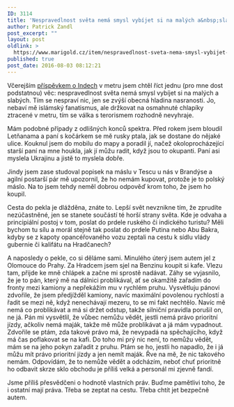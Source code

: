 ```yaml
---
ID: 3114
title: 'Nespravedlnost světa nemá smysl vybíjet si na malých a&nbsp;slabých'
author: Patrick Zandl
post_excerpt: ""
layout: post
oldlink: >
  https://www.marigold.cz/item/nespravedlnost-sveta-nema-smysl-vybijet-si-na-malych-a-slabych
published: true
post_date: 2016-08-03 08:12:21
---
```

Včerejším <a href="http://www.marigold.cz/item/indove-prestupujici-v-ladvi">příspěvkem o Indech</a> v metru jsem chtěl říct jednu (pro mne dost podstatnou) věc: nespravedlnost světa nemá smysl vybíjet si na malých a slabých. Tím se nespraví nic, jen se zvýší obecná hladina nasranosti. Jo, nebaví mě islámský fanatismus, ale držkovat na osmahnuté chlapíky ztracené v metru, tím se válka s terorismem rozhodně nevyhraje. 

Mám podobné případy z odlišných konců spektra. Před rokem jsem bloudil Letňanama a paní s kočárkem se mě rusky ptala, jak se dostane do nějaké ulice. Kouknul jsem do mobilu do mapy a poradil jí, načež okoloprocházející starší paní na mne houkla, jak jí můžu radit, když jsou to okupanti. Paní asi myslela Ukrajinu a jistě to myslela dobře. 

Jindy jsem zase studoval popisek na máslu v Tescu u nás v Brandýse a agilní postarší pár mě upozornil, že ho nemám kupovat, protože je to polský máslo. Na to jsem tehdy neměl dobrou odpověď krom toho, že jsem ho koupil. 

Cesta do pekla je dlážděna, znáte to. Lepší svět nevznikne tím, že zprudíte nezúčastněné, jen se stanete součástí té horší strany světa. Kde je odvaha a principiální postoj v tom, poslat do prdele ruského či indického turistu? Měli bychom tu sílu a morál stejně tak poslat do prdele Putina nebo Abu Bakra, kdyby se z kapoty opancéřovaného vozu zeptali na cestu k sídlu vlády gubernie či kalifátu na Hradčanech? 

A naposledy o pekle, co si děláme sami. Minulého úterý jsem autem jel z Olomouce do Prahy. Za Hradcem jsem sjel na Benzinu koupit si kafe. Vlezu tam, přijde ke mně chlápek a začne mi sprostě nadávat. Záhy se vyjasnilo, že je to pán, který mě na dálnici problikával, ať se okamžitě zařadím do fronty mezi kamiony a nepřekážím mu v rychlém pruhu. Vysvětluju pánovi zdvořile, že jsem předjížděl kamiony, navíc maximální povolenou rychlostí a řadit se mezi ně, když nenechávají mezeru, to se mi fakt nechtělo. Navíc mě nemá co problikávat a má si držet odstup, takže silniční pravidla porušil on, ne já. Pán mi vysvětlil, že vůbec nemůžu vědět, jestli nemá právo prioritní jízdy, ačkoliv nemá maják, takže mě může problikávat a já mám vypadnout. Zdvořile se ptám, zda takové právo má, že nevypadá na spěchajícího, když má čas poflakovat se na kafi. Do toho mi prý nic není, to nemůžu vědět, mám se na jeho pokyn zařadit z pruhu. Ptám se ho, jestli ho napadlo, že i já můžu mít právo prioritní jízdy a jen nemít maják. Řve na mě, že nic takového nemám. Odpovídám, že to nemůže vědět a odcházím, neboť chuť prioritně ho odbavit skrze sklo obchodu je příliš velká a personál mi zjevně fandí. 

Jsme příliš přesvědčeni o hodnotě vlastních práv. Buďme pamětlivi toho, že i ostatní mají práva. Třeba se zeptat na cestu. Třeba chtít jet bezpečně autem.